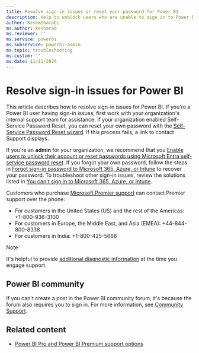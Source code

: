 ```yaml
---
title: Resolve sign-in issues or reset your password for Power BI
description: Help to unblock users who are unable to sign in to Power BI and need to reset a password or contact support.
author: KesemSharabi
ms.author: kesharab
ms.reviewer: ''
ms.service: powerbi
ms.subservice: powerbi-admin
ms.topic: troubleshooting
ms.custom: ''
ms.date: 11/11/2024
---
```


# Resolve sign-in issues for Power BI

This article describes how to resolve sign-in issues for Power BI. If you're a Power BI user having sign-in issues, first work with your organization's internal support team for assistance. If your organization enabled Self-Service Password Reset, you can reset your own password with the [Self-Service Password Reset wizard](https://passwordreset.microsoftonline.com/). If this process fails, a link to contact Support displays.

If you're an **admin** for your organization, we recommend that you [Enable users to unlock their account or reset passwords using Microsoft Entra self-service password reset](/azure/active-directory/authentication/tutorial-enable-sspr). If you forgot your own password, follow the steps in [Forgot sign-in password to Microsoft 365, Azure, or Intune](/microsoft-365/troubleshoot/sign-in/forgot-sign-in-password) to recover your password. To troubleshoot other sign-in issues, review the solutions listed in [You can't sign in to Microsoft 365, Azure, or Intune](/microsoft-365/troubleshoot/sign-in/sign-in-to-office-365-azure-intune).

Customers who purchase [Microsoft Premier support](https://support.microsoft.com/premier) can contact Premier support over the phone:

* For customers in the United States (US) and the rest of the Americas: +1-800-936-3100
* For customers in Europe, the Middle East, and Asia (EMEA): +44-844-800-8338
* For customers in India: +1-800-425-5666

> [!Note]
> It's helpful to provide [additional diagnostic information](service-admin-capturing-additional-diagnostic-information-for-power-bi.md) at the time you engage support.

## Power BI community

If you can't create a post in the Power BI community forum, it's because the forum also requires you to sign in. For more information, see [Community Support](https://community.powerbi.com/t5/Community-Support/ct-p/PBI_CommunitySupport).

## Related content

* [Power BI Pro and Power BI Premium support options](service-support-options.md)
